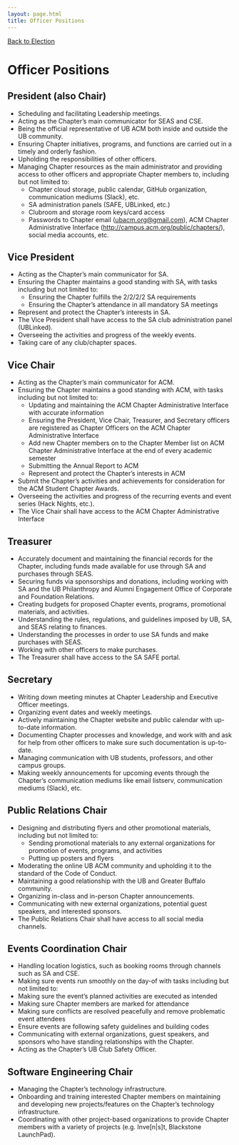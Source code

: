 ```yaml
---
layout: page.html
title: Officer Positions
---
```


[Back to Election](/election)

# Officer Positions
## President (also Chair)
* Scheduling and facilitating Leadership meetings.
* Acting as the Chapter’s main communicator for SEAS and CSE.
* Being the official representative of UB ACM both inside and outside the UB community.
* Ensuring Chapter initiatives, programs, and functions are carried out in a timely and orderly fashion.
* Upholding the responsibilities of other officers.
* Managing Chapter resources as the main administrator and providing access to other officers and appropriate Chapter members to, including but not limited to:
  * Chapter cloud storage, public calendar, GitHub organization, communication mediums (Slack), etc.
  * SA administration panels (SAFE, UBLinked, etc.)
  * Clubroom and storage room keys/card access
  * Passwords to Chapter email (ubacm.org@gmail.com), ACM Chapter Administrative Interface (http://campus.acm.org/public/chapters/), social media accounts, etc.

## Vice President
* Acting as the Chapter’s main communicator for SA.
* Ensuring the Chapter maintains a good standing with SA, with tasks including but not limited to: 
  * Ensuring the Chapter fulfills the 2/2/2/2 SA requirements
  * Ensuring the Chapter’s attendance in all mandatory SA meetings
* Represent and protect the Chapter’s interests in SA.
* The Vice President shall have access to the SA club administration panel (UBLinked).
* Overseeing the activities and progress of the weekly events. 
* Taking care of any club/chapter spaces.

## Vice Chair 
* Acting as the Chapter’s main communicator for ACM.
* Ensuring the Chapter maintains a good standing with ACM, with tasks including but not limited to:
  * Updating and maintaining the ACM Chapter Administrative Interface with accurate information
  * Ensuring the President, Vice Chair, Treasurer, and Secretary officers are registered as Chapter Officers on the ACM Chapter Administrative Interface
  * Add new Chapter members on to the Chapter Member list on ACM Chapter Administrative Interface at the end of every academic semester
  * Submitting the Annual Report to ACM
  * Represent and protect the Chapter’s interests in ACM
* Submit the Chapter’s activities and achievements for consideration for the ACM Student Chapter Awards.
* Overseeing the activities and progress of the recurring events and event series (Hack Nights, etc.).
* The Vice Chair shall have access to the ACM Chapter Administrative Interface

## Treasurer
* Accurately document and maintaining the financial records for the Chapter, including funds made available for use through SA and purchases through SEAS.
* Securing funds via sponsorships and donations, including working with SA and the UB Philanthropy and Alumni Engagement Office of Corporate and Foundation Relations.
* Creating budgets for proposed Chapter events, programs, promotional materials, and activities.
* Understanding the rules, regulations, and guidelines imposed by UB, SA, and SEAS relating to finances.
* Understanding the processes in order to use SA funds and make purchases with SEAS.
* Working with other officers to make purchases.
* The Treasurer shall have access to the SA SAFE portal.

## Secretary
* Writing down meeting minutes at Chapter Leadership and Executive Officer meetings.
* Organizing event dates and weekly meetings. 
* Actively maintaining the Chapter website and public calendar with up-to-date information.
* Documenting Chapter processes and knowledge, and work with and ask for help from other officers to make sure such documentation is up-to-date.
* Managing communication with UB students, professors, and other campus groups.
* Making weekly announcements for upcoming events through the Chapter’s communication mediums like email listserv, communication mediums (Slack), etc.

## Public Relations Chair
* Designing and distributing flyers and other promotional materials, including but not limited to:
  * Sending promotional materials to any external organizations for promotion of events, programs, and activities
  * Putting up posters and flyers
* Moderating the online UB ACM community and upholding it to the standard of the Code of Conduct.
* Maintaining a good relationship with the UB and Greater Buffalo community.
* Organizing in-class and in-person Chapter announcements.
* Communicating with new external organizations, potential guest speakers, and interested sponsors.
* The Public Relations Chair shall have access to all social media channels.

## Events Coordination Chair
* Handling location logistics, such as booking rooms through channels such as SA and CSE.
* Making sure events run smoothly on the day-of with tasks including but not limited to:
* Making sure the event’s planned activities are executed as intended
* Making sure Chapter members are marked for attendance
* Making sure conflicts are resolved peacefully and remove problematic event attendees
* Ensure events are following safety guidelines and building codes
* Communicating with external organizations, guest speakers, and sponsors who have standing relationships with the Chapter.
* Acting as the Chapter’s UB Club Safety Officer.

## Software Engineering Chair
* Managing the Chapter’s technology infrastructure.
* Onboarding and training interested Chapter members on maintaining and developing new projects/features on the Chapter’s technology infrastructure.
* Coordinating with other project-based organizations to provide Chapter members with a variety of projects (e.g. Inve[n|s]t, Blackstone LaunchPad).
